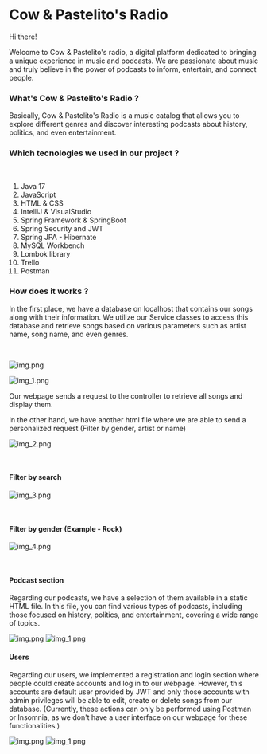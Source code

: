 # Cow & Pastelito's Radio

Hi there!

Welcome to Cow & Pastelito's radio, 
a digital platform dedicated to bringing 
a unique experience in music and podcasts. We are passionate about music and truly believe in the power of podcasts to inform, entertain, and connect people.

### What's Cow & Pastelito's Radio ?

Basically, Cow & Pastelito's Radio is a music 
catalog that allows you to explore different 
genres and discover interesting podcasts about 
history, politics, and even entertainment.

### Which tecnologies we used in our project ? 
<br/>

1. Java 17
2. JavaScript
3. HTML & CSS
4. IntelliJ & VisualStudio
5. Spring Framework & SpringBoot
6. Spring Security and JWT
7. Spring JPA - Hibernate 
8. MySQL Workbench 
9. Lombok library
10. Trello
11. Postman

### How does it works ? 

In the first place, we have a database on localhost 
that contains our songs along with their information. 
We utilize our Service classes to access this database
and retrieve songs based on various parameters such 
as artist name, song name, and even genres.

<br/>

![img.png](https://i.pinimg.com/564x/f4/91/d1/f491d17aed89ecda57d027cce385e838.jpg)

![img_1.png](https://i.pinimg.com/564x/b8/3e/25/b83e258bfeb4d27c26c3dbe748607b43.jpg)

Our webpage sends a request to the controller
to retrieve all songs and display them.
<br/>

In the other hand, we have another html file where
we are able to send a personalized request (Filter by gender, artist or name)

![img_2.png](https://i.pinimg.com/564x/9b/fe/2a/9bfe2ab54260560bc437f01a37822b1a.jpg)

<br/>

#### Filter by search

![img_3.png](https://i.pinimg.com/564x/f0/61/92/f061929aaa2f8fa646e64a09d4311a55.jpg)

<br/>

#### Filter by gender (Example - Rock)

![img_4.png](https://i.pinimg.com/564x/c5/60/30/c560306fe18d5c9220c48eb114fb39b2.jpg)

<br/>

#### Podcast section

Regarding our podcasts, we have a selection of them available in a static HTML file. 
In this file, you can find various types of podcasts, including those 
focused on history, politics, and entertainment, 
covering a wide range of topics.

![img.png](https://i.pinimg.com/564x/1a/b4/69/1ab469df3b552eff090e99c70a82d93a.jpg)
![img_1.png](https://i.pinimg.com/564x/b4/43/59/b443592f3f26c6d2d3a2ee14c4ed1439.jpg)

#### Users

Regarding our users, we implemented a registration and login section where people could 
create accounts and log in to our webpage.
However, this accounts are default user provided by JWT
and only those accounts with admin privileges will be able to edit, create
or delete songs from our database. (Currently, these actions can only be performed using 
Postman or Insomnia, as we don't have a user interface on our webpage for these functionalities.)


![img.png](https://i.pinimg.com/564x/92/8e/a7/928ea79aaea862954fdf0061c96eaaca.jpg)
![img_1.png](https://i.pinimg.com/564x/d9/aa/cf/d9aacf996c8542218821c8788de55fb6.jpg)
